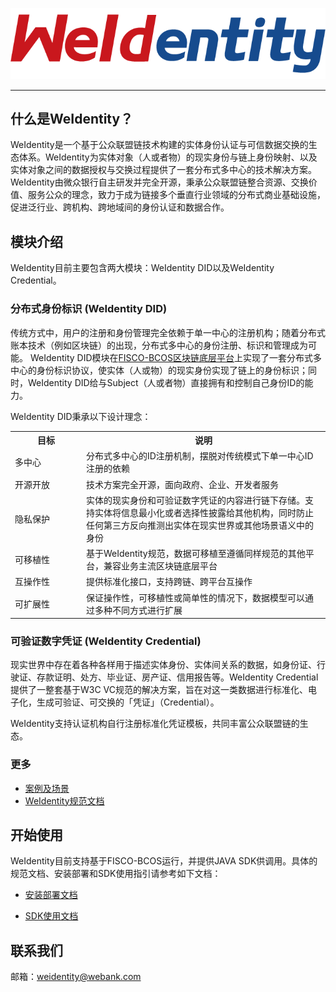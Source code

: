 

![weidentity-logo.jpeg](docs/images/weidentity-logo.png)

---

## 什么是WeIdentity？

WeIdentity是一个基于公众联盟链技术构建的实体身份认证与可信数据交换的生态体系。WeIdentity为实体对象（人或者物）的现实身份与链上身份映射、以及实体对象之间的数据授权与交换过程提供了一套分布式多中心的技术解决方案。WeIdentity由微众银行自主研发并完全开源，秉承公众联盟链整合资源、交换价值、服务公众的理念，致力于成为链接多个垂直行业领域的分布式商业基础设施，促进泛行业、跨机构、跨地域间的身份认证和数据合作。

## 模块介绍

WeIdentity目前主要包含两大模块：WeIdentity DID以及WeIdentity Credential。

### 分布式身份标识 (WeIdentity DID)

传统方式中，用户的注册和身份管理完全依赖于单一中心的注册机构；随着分布式账本技术（例如区块链）的出现，分布式多中心的身份注册、标识和管理成为可能。
WeIdentity DID模块在[FISCO-BCOS区块链底层平台](https://github.com/FISCO-BCOS/FISCO-BCOS)上实现了一套分布式多中心的身份标识协议，使实体（人或物）的现实身份实现了链上的身份标识；同时，WeIdentity DID给与Subject（人或者物）直接拥有和控制自己身份ID的能力。

WeIdentity DID秉承以下设计理念：

<table style="width:100%">
  <tr>
    <th width="100">目标</th>
    <th>说明</th>
  </tr>
  <tr>
    <td>多中心</td>
    <td>分布式多中心的ID注册机制，摆脱对传统模式下单一中心ID注册的依赖</td>
  </tr>
  <tr>
    <td>开源开放</td>
    <td>技术方案完全开源，面向政府、企业、开发者服务</td>
  </tr>
  <tr>
    <td>隐私保护</td>
    <td>实体的现实身份和可验证数字凭证的内容进行链下存储。支持实体将信息最小化或者选择性披露给其他机构，同时防止任何第三方反向推测出实体在现实世界或其他场景语义中的身份</td>
  </tr>
  <tr>
    <td>可移植性</td>
    <td>基于WeIdentity规范，数据可移植至遵循同样规范的其他平台，兼容业务主流区块链底层平台</td>
  </tr>
  <tr>
    <td>互操作性</td>
    <td>提供标准化接口，支持跨链、跨平台互操作</td>
  </tr>
  <tr>
    <td>可扩展性</td>
    <td>保证操作性，可移植性或简单性的情况下，数据模型可以通过多种不同方式进行扩展</td>
  </tr>
</table>

### 可验证数字凭证 (WeIdentity Credential)

现实世界中存在着各种各样用于描述实体身份、实体间关系的数据，如身份证、行驶证、存款证明、处方、毕业证、房产证、信用报告等。WeIdentity Credential提供了一整套基于W3C VC规范的解决方案，旨在对这一类数据进行标准化、电子化，生成可验证、可交换的「凭证」（Credential）。

WeIdentity支持认证机构自行注册标准化凭证模板，共同丰富公众联盟链的生态。

### 更多

* [案例及场景](docs/use-cases.md)
* [WeIdentity规范文档](docs/weidentity-spec.md)

## 开始使用

WeIdentity目前支持基于FISCO-BCOS运行，并提供JAVA SDK供调用。具体的规范文档、安装部署和SDK使用指引请参考如下文档：

* [安装部署文档](docs/weidentity-installation.md)

* [SDK使用文档](docs/weidentity-java-sdk-doc.md)

## 联系我们
邮箱：weidentity@webank.com

